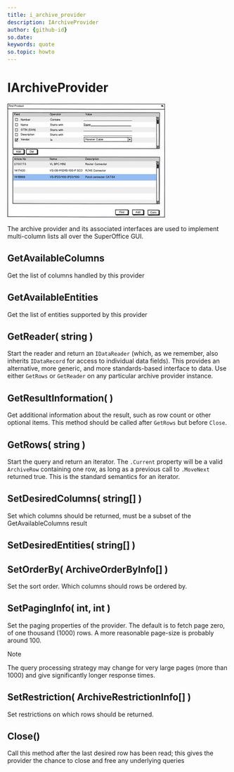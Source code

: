 ```yaml
---
title: i_archive_provider
description: IArchiveProvider
author: {github-id}       
so.date:
keywords: quote
so.topic: howto
---
```


# IArchiveProvider

![24][img1]

The archive provider and its associated interfaces are used to implement multi-column lists all over the SuperOffice GUI.

## GetAvailableColumns

Get the list of columns handled by this provider

## GetAvailableEntities

Get the list of entities supported by this provider

## GetReader( string )

Start the reader and return an `IDataReader` (which, as we remember, also inherits `IDataRecord` for access to individual data fields). This provides an alternative, more generic, and more standards-based interface to data. Use either `GetRows` or `GetReader` on any particular archive provider instance.

## GetResultInformation( )

Get additional information about the result, such as row count or other optional items. This method should be called after `GetRows` but before `Close`.

## GetRows( string )

Start the query and return an iterator. The `.Current` property will be a valid `ArchiveRow` containing one row, as long as a previous call to `.MoveNext` returned true. This is the standard semantics for an iterator.

## SetDesiredColumns( string[] )

Set which columns should be returned, must be a subset of the GetAvailableColumns result

## SetDesiredEntities( string[] )

## SetOrderBy( ArchiveOrderByInfo[] )

Set the sort order. Which columns should rows be ordered by.

## SetPagingInfo( int, int )

Set the paging properties of the provider. The default is to fetch page zero, of one thousand (1000) rows. A more reasonable page-size is probably around 100.

> [!NOTE]
> The query processing strategy may change for very large pages (more than 1000) and give significantly longer response times.

## SetRestriction( ArchiveRestrictionInfo[] )

Set restrictions on which rows should be returned.

## Close()

Call this method after the last desired row has been read; this gives the provider the chance to close and free any underlying queries

<!-- Referenced images -->
[img1]: media/image024.jpg
